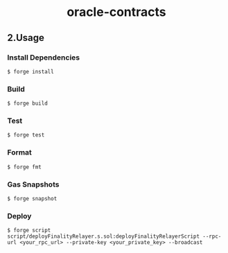 <!--
parent:
  order: false
-->

<div align="center">
  <h1> oracle-contracts</h1>
</div>

## 2.Usage

### Install Dependencies

```shell
$ forge install
```

### Build

```shell
$ forge build
```

### Test

```shell
$ forge test
```

### Format

```shell
$ forge fmt
```

### Gas Snapshots

```shell
$ forge snapshot
```

### Deploy

```shell
$ forge script script/deployFinalityRelayer.s.sol:deployFinalityRelayerScript --rpc-url <your_rpc_url> --private-key <your_private_key> --broadcast
```

